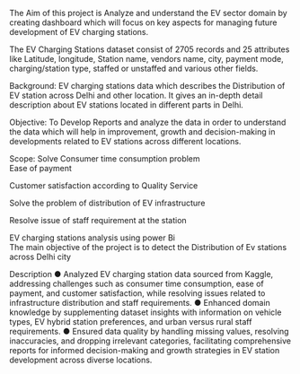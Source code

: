 The Aim of this project is Analyze and understand the EV sector domain by creating dashboard which will focus on key aspects for managing future development of EV charging stations. 

The EV Charging Stations dataset consist of 2705 records and 25 attributes like Latitude, longitude, Station name, vendors name, city, payment mode, charging/station type, staffed or unstaffed and various other fields. 

Background: EV charging stations data which describes the Distribution of EV station across Delhi and other location. It gives an in-depth detail description about EV stations located in different parts in Delhi. 
   	
Objective: To Develop Reports and analyze the data in order to understand the data which will help in improvement, growth and decision-making in developments related to EV stations across different locations.
   
Scope: Solve Consumer time consumption problem  
 Ease of payment 
 
 Customer satisfaction according to Quality Service 
 
 Solve the problem of distribution of EV infrastructure 
 
 Resolve issue of staff requirement at the station 

EV charging stations analysis using power Bi 	
The main objective of the project is to detect the Distribution of Ev stations across Delhi city 

Description
●	Analyzed EV charging station data sourced from Kaggle, addressing challenges such as consumer time consumption, ease of payment, and customer satisfaction, while resolving issues related to infrastructure distribution and staff requirements.
●	Enhanced domain knowledge by supplementing dataset insights with information on vehicle types, EV hybrid station preferences, and urban versus rural staff requirements.
●	Ensured data quality by handling missing values, resolving inaccuracies, and dropping irrelevant categories, facilitating comprehensive reports for informed decision-making and growth strategies in EV station development across diverse locations.
